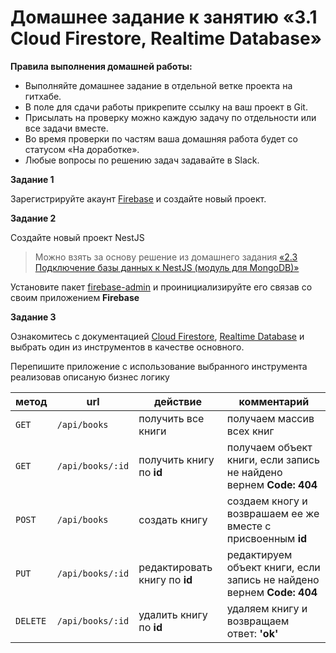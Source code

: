 # Домашнее задание к занятию «3.1 Cloud Firestore, Realtime Database»

**Правила выполнения домашней работы:**
* Выполняйте домашнее задание в отдельной ветке проекта на гитхабе.
* В поле для сдачи работы прикрепите ссылку на ваш проект в Git.
* Присылать на проверку можно каждую задачу по отдельности или все задачи вместе.
* Во время проверки по частям ваша домашняя работа будет со статусом «На доработке».
* Любые вопросы по решению задач задавайте в Slack.

**Задание 1**

Зарегистрируйте акаунт [Firebase](https://firebase.google.com/) и создайте новый проект. 

**Задание 2**

Создайте новый проект NestJS
> Можно взять за основу решение из домашнего задания [«2.3 Подключение базы данных к NestJS (модуль для MongoDB)»](https://github.com/netology-code/ndtnf-homeworks/tree/master/008-nestjs-db)  



Установите пакет [firebase-admin](https://firebase.google.com/docs/admin/setup#prerequisites) и проинициализируйте его связав со своим приложением **Firebase**

**Задание 3**

Ознакомитесь с документацией  [Cloud Firestore](https://firebase.google.com/docs/firestore), [Realtime Database](https://firebase.google.com/docs/database) и выбрать один из инструментов в качестве основного.

Перепишите приложение с использование выбранного инструмента реализовав описаную бизнес логику   

метод | url | действие | комментарий
--- | --- | ---  | ---
`GET` | `/api/books` | получить все книги | получаем массив всех книг
`GET` | `/api/books/:id` | получить книгу по **id** | получаем объект книги, если запись не найдено вернем **Code: 404** 
`POST` | `/api/books` | создать книгу | создаем кногу и возврашаем ее же вместе с присвоенным **id**
`PUT` | `/api/books/:id` | редактировать книгу по **id** |  редактируем объект книги, если запись не найдено вернем **Code: 404**
`DELETE` | `/api/books/:id` | удалить книгу по **id** | удаляем книгу и возвращаем ответ: **'ok'**
